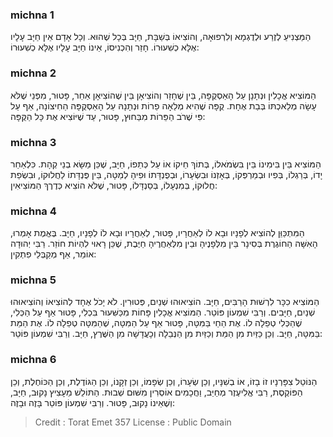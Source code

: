 
### michna 1
הַמַּצְנִיעַ לְזֶרַע וּלְדֻגְמָא וְלִרְפוּאָה, וְהוֹצִיאוֹ בְּשַׁבָּת, חַיָּב בְּכָל שֶׁהוּא. וְכָל אָדָם אֵין חַיָּב עָלָיו אֶלָּא כְשִׁעוּרוֹ. חָזַר וְהִכְנִיסוֹ, אֵינוֹ חַיָּב עָלָיו אֶלָּא כְשִׁעוּרוֹ:

### michna 2
הַמּוֹצִיא אֳכָלִין וּנְתָנָן עַל הָאַסְקֻפָּה, בֵּין שֶׁחָזַר וְהוֹצִיאָן בֵּין שֶׁהוֹצִיאָן אַחֵר, פָּטוּר, מִפְּנֵי שֶׁלֹּא עָשָׂה מְלַאכְתּוֹ בְּבַת אֶחָת. קֻפָּה שֶׁהִיא מְלֵאָה פֵרוֹת וּנְתָנָהּ עַל הָאַסְקֻפָּה הַחִיצוֹנָה, אַף עַל פִּי שֶׁרֹב הַפֵּרוֹת מִבַּחוּץ, פָּטוּר, עַד שֶׁיּוֹצִיא אֶת כָּל הַקֻּפָּה:

### michna 3
הַמּוֹצִיא בֵּין בִּימִינוֹ בֵּין בִּשְׂמֹאלוֹ, בְּתוֹךְ חֵיקוֹ אוֹ עַל כְּתֵפוֹ, חַיָּב, שֶׁכֵּן מַשָּׂא בְנֵי קְהָת. כִּלְאַחַר יָדוֹ, בְּרַגְלוֹ, בְּפִיו וּבְמַרְפְּקוֹ, בְּאָזְנוֹ וּבִשְׂעָרוֹ, וּבְפֻנְדָּתוֹ וּפִיהָ לְמַטָּה, בֵּין פֻּנְדָּתוֹ לַחֲלוּקוֹ, וּבִשְׂפַת חֲלוּקוֹ, בְּמִנְעָלוֹ, בְּסַנְדָּלוֹ, פָּטוּר, שֶׁלֹּא הוֹצִיא כְּדֶרֶךְ הַמּוֹצִיאִין:

### michna 4
הַמִּתְכַּוֵּן לְהוֹצִיא לְפָנָיו וּבָא לוֹ לְאַחֲרָיו, פָּטוּר, לְאַחֲרָיו וּבָא לוֹ לְפָנָיו, חַיָּב. בֶּאֱמֶת אָמְרוּ, הָאִשָּׁה הַחוֹגֶרֶת בְּסִינָר בֵּין מִלְּפָנֶיהָ וּבֵין מִלְּאַחֲרֶיהָ חַיֶּבֶת, שֶׁכֵּן רָאוּי לִהְיוֹת חוֹזֵר. רַבִּי יְהוּדָה אוֹמֵר, אַף מְקַבְּלֵי פִתְקִין:

### michna 5
הַמּוֹצִיא כִכָּר לִרְשׁוּת הָרַבִּים, חַיָּב. הוֹצִיאוּהוּ שְׁנַיִם, פְּטוּרִין. לֹא יָכֹל אֶחָד לְהוֹצִיאוֹ וְהוֹצִיאוּהוּ שְׁנַיִם, חַיָּבִים. וְרַבִּי שִׁמְעוֹן פּוֹטֵר. הַמּוֹצִיא אֳכָלִין פָּחוֹת מִכַּשִּׁעוּר בִּכְלִי, פָּטוּר אַף עַל הַכְּלִי, שֶׁהַכְּלִי טְפֵלָה לוֹ. אֶת הַחַי בַּמִּטָּה, פָּטוּר אַף עַל הַמִּטָּה, שֶׁהַמִּטָּה טְפֵלָה לוֹ. אֶת הַמֵּת בַּמִּטָּה, חַיָּב. וְכֵן כַּזַּיִת מִן הַמֵּת וְכַזַּיִת מִן הַנְּבֵלָה וְכָעֲדָשָׁה מִן הַשֶּׁרֶץ, חַיָּב. וְרַבִּי שִׁמְעוֹן פּוֹטֵר:

### michna 6
הַנּוֹטֵל צִפָּרְנָיו זוֹ בָזוֹ, אוֹ בְשִׁנָּיו, וְכֵן שְׂעָרוֹ, וְכֵן שְׂפָמוֹ, וְכֵן זְקָנוֹ, וְכֵן הַגּוֹדֶלֶת, וְכֵן הַכּוֹחֶלֶת, וְכֵן הַפּוֹקֶסֶת, רַבִּי אֱלִיעֶזֶר מְחַיֵּב, וַחֲכָמִים אוֹסְרִין מִשּׁוּם שְׁבוּת. הַתּוֹלֵשׁ מֵעָצִיץ נָקוּב, חַיָּב, וְשֶׁאֵינוֹ נָקוּב, פָּטוּר. וְרַבִּי שִׁמְעוֹן פּוֹטֵר בָּזֶה וּבָזֶה:

>Credit : Torat Emet 357
>License : Public Domain 